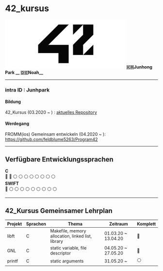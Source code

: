# 42_kursus
<img src="https://github.com/feldblume5263/42_cursus/blob/master/.42seoul_logo.png?raw=true" width= "400">**:kr:Junhong Park __ :de:Noah__**
   
*********************
### **intra ID : Junhpark**   

#### Bildung 
42_Kursus (03.2020 ~  ) : [aktuelles Repository](https://github.com/feldblume5263/42_cursus)   
   
#### Werdegang
FROMM(ios) Gemeinsam entwickeln (04.2020 ~ ): <https://github.com/feldblume5263/Program42>
   
*********************
   
## Verfügbare Entwicklungssprachen
**C**   
 :red_circle: :red_circle: :white_circle: :white_circle: :white_circle: :white_circle: :white_circle: :white_circle: :white_circle: :white_circle:   
**SWIFT**   
 :red_circle: :white_circle: :white_circle: :white_circle: :white_circle: :white_circle: :white_circle: :white_circle: :white_circle: :white_circle:   
    
*********************
   
## 42_Kursus Gemeinsamer Lehrplan
   
Projekt | Sprachen | Thema | Zeitraum | Komplett
---- | ---- | ---- | ---- | ----
libft | C | Makefile, memory allocation, linked list, library | 01.03.20 ~ 13.04.20 | :red_circle:
GNL | C | static variable, file descriptor | 04.05.20 ~ 27.05.20 | :red_circle:
printf | C | static arguments | 31.05.20 ~ | :white_circle:
